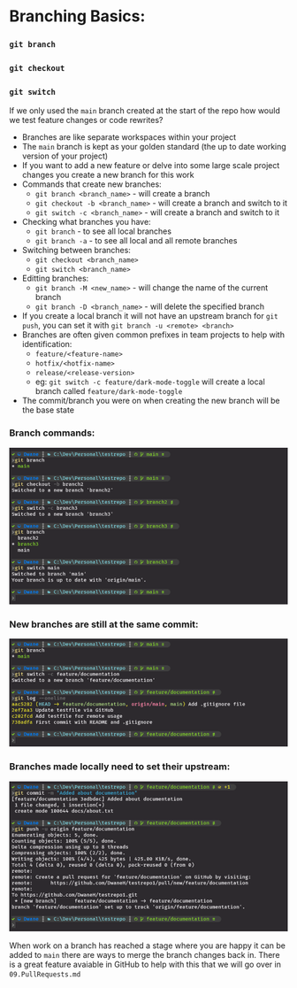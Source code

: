 
# Branching Basics:
### `git branch`
### `git checkout`
### `git switch`
If we only used the `main` branch created at the start of the repo how would we test feature changes or code rewrites?  
- Branches are like separate workspaces within your project
- The `main` branch is kept as your golden standard (the up to date working version of your project)
- If you want to add a new feature or delve into some large scale project changes you create a new branch for this work
- Commands that create new branches:
  - `git branch <branch_name>` - will create a branch
  - `git checkout -b <branch_name>` - will create a branch and switch to it
  - `git switch -c <branch_name>` - will create a branch and switch to it
- Checking what branches you have:
  - `git branch` - to see all local branches
  - `git branch -a` - to see all local and all remote branches
- Switching between branches:
  - `git checkout <branch_name>`
  - `git switch <branch_name>`
- Editting branches:
  - `git branch -M <new_name>` - will change the name of the current branch
  - `git branch -D <branch_name>` - will delete the specified branch
- If you create a local branch it will not have an upstream branch for `git push`, you can set it with `git branch -u <remote> <branch>`
- Branches are often given common prefixes in team projects to help with identification:
  - `feature/<feature-name>`
  - `hotfix/<hotfix-name>`
  - `release/<release-version>`
  - eg: `git switch -c feature/dark-mode-toggle` will create a local branch called `feature/dark-mode-toggle`
- The commit/branch you were on when creating the new branch will be the base state

### Branch commands:
<kbd>![git-branch](../images/git-branch.png)</kbd>

### New branches are still at the same commit:
<kbd>![git-branch2](../images/git-branch2.png)</kbd>

### Branches made locally need to set their upstream:
<kbd>![git-branch-push](../images/git-branch-push.png)</kbd>

When work on a branch has reached a stage where you are happy it can be added to `main` there are ways to merge the branch changes back in. There is a great feature avaiable in GitHub to help with this that we will go over in `09.PullRequests.md`